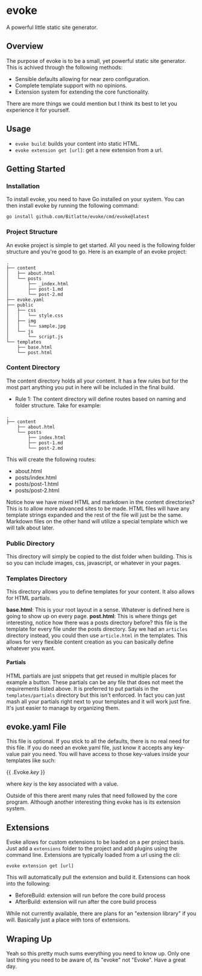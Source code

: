 # evoke

A powerful little static site generator.

## Overview

The purpose of evoke is to be a small, yet powerful static site generator. This is achived through the following methods:

- Sensible defaults allowing for near zero configuration.
- Complete template support with no opinions.
- Extension system for extending the core functionality.

There are more things we could mention but I think its best to let you experience it for yourself.

## Usage

- `evoke build`: builds your content into static HTML.
- `evoke extension get [url]`: get a new extension from a url.

## Getting Started

### Installation

To install evoke, you need to have Go installed on your system. You can then install evoke by running the following command:

```
go install github.com/Bitlatte/evoke/cmd/evoke@latest
```

### Project Structure

An evoke project is simple to get started. All you need is the following folder structure and you're good to go. Here is an example of an evoke project:

```
.
├── content
│   ├── about.html
│   └── posts
│       ├── _index.html
│       ├── post-1.md
│       └── post-2.md
├── evoke.yaml
├── public
│   ├── css
│   │   └── style.css
│   ├── img
│   │   └── sample.jpg
│   └── js
│       └── script.js
└── templates
    ├── base.html
    └── post.html
```

### Content Directory

The content directory holds all your content. It has a few rules but for the most part anything you put in here will be included in the final build.

- Rule 1: The content directory will define routes based on naming and folder structure. Take for example:

```
.
├── content
    ├── about.html
    └── posts
        ├── index.html
        ├── post-1.md
        └── post-2.md
```

This will create the following routes:

- about.html
- posts/index.html
- posts/post-1.html
- posts/post-2.html

Notice how we have mixed HTML and markdown in the content directories? This is to allow more advanced sites to be made. HTML files will have any template strings expanded and the rest of the file will just be the same. Markdown files on the other hand will utilize a special template which we will talk about later.

### Public Directory

This directory will simply be copied to the dist folder when building. This is so you can include images, css, javascript, or whatever in your pages.

### Templates Directory

This directory allows you to define templates for your content. It also allows for HTML partials.

**base.html**: This is your root layout in a sense. Whatever is defined here is going to show up on every page.
**post.html**: This is where things get interesting, notice how there was a posts directory before? this file is the template for every file under the posts directory. Say we had an `articles` directory instead, you could then use `article.html` in the templates. This allows for very flexible content creation as you can basically define whatever you want.

#### Partials

HTML partials are just snippets that get reused in multiple places for example a button. These partials can be any file that does not meet the requirements listed above. It is preferred to put partials in the `templates/partials` directory but this isn't enforced. In fact you can just mash all your partials right next to your templates and it will work just fine. It's just easier to manage by organizing them.

## evoke.yaml File

This file is optional. If you stick to all the defaults, there is no real need for this file. If you do need an evoke.yaml file, just know it accepts any key-value pair you need. You will have access to those key-values inside your templates like such:

{{ .Evoke._key_ }}

where _key_ is the key associated with a value.

Outside of this there arent many rules that need followed by the core program. Although another interesting thing evoke has is its extension system.

## Extensions

Evoke allows for custom extensions to be loaded on a per project basis. Just add a `extensions` folder to the project and add plugins using the command line. Extensions are typically loaded from a url using the cli:

```
evoke extension get [url]
```

This will automatically pull the extension and build it. Extensions can hook into the following:
- BeforeBuild: extension will run before the core build process
- AfterBuild: extension will run after the core build process

While not currently available, there are plans for an "extension library" if you will. Basically just a place with tons of extensions.

## Wraping Up

Yeah so this pretty much sums everything you need to know up. Only one last thing you need to be aware of, its "evoke" not "Evoke". Have a great day.
